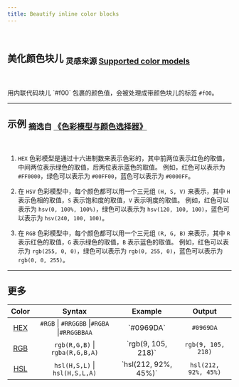 ```yaml
---
title: Beautify inline color blocks
---
```


<br>

## 美化颜色块儿 <sub>灵感来源 [Supported color models](https://docs.github.com/en/get-started/writing-on-github/getting-started-with-writing-and-formatting-on-github/basic-writing-and-formatting-syntax#supported-color-models)</sub>

<br>

用内联代码块儿 \`#f00\` 包裹的颜色值，会被处理成带颜色块儿的标签 `#f00`。

---

## 示例 <sub>摘选自 [《色彩模型与颜色选择器》](https://ant.design/docs/blog/color-picker-cn)</sub>

<br>

1. `HEX` 色彩模型是通过十六进制数来表示色彩的，其中前两位表示红色的取值，中间两位表示绿色的取值，后两位表示蓝色的取值。
   例如，红色可以表示为 `#FF0000`，绿色可以表示为 `#00FF00`，蓝色可以表示为 `#0000FF`。

2. 在 `HSV` 色彩模型中，每个颜色都可以用一个三元组 `(H, S, V)` 来表示，其中 `H` 表示色相的取值，`S` 表示饱和度的取值，`V` 表示明度的取值。
   例如，红色可以表示为 `hsv(0, 100%, 100%)`，绿色可以表示为 `hsv(120, 100, 100)`，蓝色可以表示为 `hsv(240, 100, 100)`。

3. 在 `RGB` 色彩模型中，每个颜色都可以用一个三元组 `(R, G, B)` 来表示，其中 `R` 表示红色的取值，`G` 表示绿色的取值，`B` 表示蓝色的取值。
   例如，红色可以表示为 `rgb(255, 0, 0)`，绿色可以表示为 `rgb(0, 255, 0)`，蓝色可以表示为 `rgb(0, 0, 255)`。

---

## 更多

|                                  Color                                  |                   Syntax                    |        Example         |        Output        |
| :---------------------------------------------------------------------: | :-----------------------------------------: | :--------------------: | :------------------: |
|    [HEX](https://developer.mozilla.org/en-US/docs/Web/CSS/hex-color)    | `#RGB` \| `#RRGGBB` \|`#RGBA` \|`#RRGGBBAA` |      \`#0969DA\`       |      `#0969DA`       |
| [RGB](https://developer.mozilla.org/en-US/docs/Web/CSS/color_value/rgb) |       `rgb(R,G,B)` \| `rgba(R,G,B,A)`       |  \`rgb(9, 105, 218)\`  |  `rgb(9, 105, 218)`  |
| [HSL](https://developer.mozilla.org/en-US/docs/Web/CSS/color_value/hsl) |       `hsl(H,S,L)` \| `hsl(H,S,L,A)`        | \`hsl(212, 92%, 45%)\` | `hsl(212, 92%, 45%)` |
